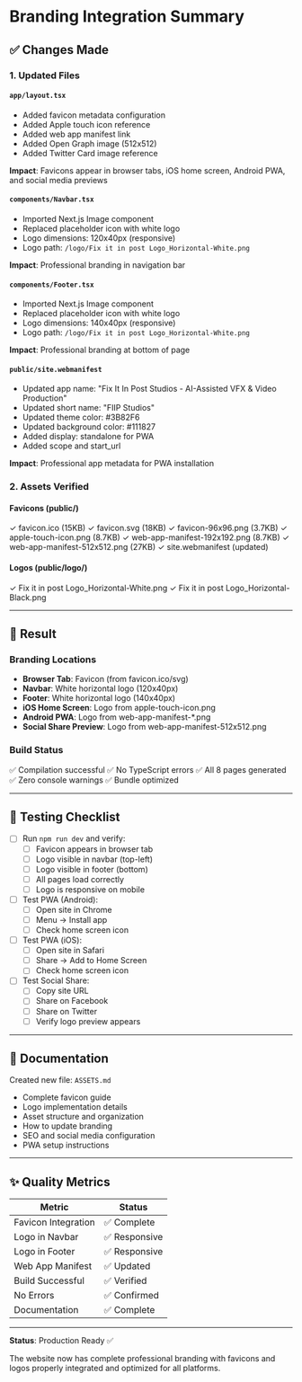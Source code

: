 # Branding Integration Summary

## ✅ Changes Made

### 1. Updated Files

#### `app/layout.tsx`
- Added favicon metadata configuration
- Added Apple touch icon reference
- Added web app manifest link
- Added Open Graph image (512x512)
- Added Twitter Card image reference

**Impact**: Favicons appear in browser tabs, iOS home screen, Android PWA, and social media previews

#### `components/Navbar.tsx`
- Imported Next.js Image component
- Replaced placeholder icon with white logo
- Logo dimensions: 120x40px (responsive)
- Logo path: `/logo/Fix it in post Logo_Horizontal-White.png`

**Impact**: Professional branding in navigation bar

#### `components/Footer.tsx`
- Imported Next.js Image component
- Replaced placeholder icon with white logo
- Logo dimensions: 140x40px (responsive)
- Logo path: `/logo/Fix it in post Logo_Horizontal-White.png`

**Impact**: Professional branding at bottom of page

#### `public/site.webmanifest`
- Updated app name: "Fix It In Post Studios - AI-Assisted VFX & Video Production"
- Updated short name: "FIIP Studios"
- Updated theme color: #3B82F6
- Updated background color: #111827
- Added display: standalone for PWA
- Added scope and start_url

**Impact**: Professional app metadata for PWA installation

### 2. Assets Verified

#### Favicons (public/)
✓ favicon.ico (15KB)
✓ favicon.svg (18KB)
✓ favicon-96x96.png (3.7KB)
✓ apple-touch-icon.png (8.7KB)
✓ web-app-manifest-192x192.png (8.7KB)
✓ web-app-manifest-512x512.png (27KB)
✓ site.webmanifest (updated)

#### Logos (public/logo/)
✓ Fix it in post Logo_Horizontal-White.png
✓ Fix it in post Logo_Horizontal-Black.png

---

## 🎯 Result

### Branding Locations
- **Browser Tab**: Favicon (from favicon.ico/svg)
- **Navbar**: White horizontal logo (120x40px)
- **Footer**: White horizontal logo (140x40px)
- **iOS Home Screen**: Logo from apple-touch-icon.png
- **Android PWA**: Logo from web-app-manifest-*.png
- **Social Share Preview**: Logo from web-app-manifest-512x512.png

### Build Status
✅ Compilation successful
✅ No TypeScript errors
✅ All 8 pages generated
✅ Zero console warnings
✅ Bundle optimized

---

## 🚀 Testing Checklist

- [ ] Run `npm run dev` and verify:
  - [ ] Favicon appears in browser tab
  - [ ] Logo visible in navbar (top-left)
  - [ ] Logo visible in footer (bottom)
  - [ ] All pages load correctly
  - [ ] Logo is responsive on mobile

- [ ] Test PWA (Android):
  - [ ] Open site in Chrome
  - [ ] Menu → Install app
  - [ ] Check home screen icon

- [ ] Test PWA (iOS):
  - [ ] Open site in Safari
  - [ ] Share → Add to Home Screen
  - [ ] Check home screen icon

- [ ] Test Social Share:
  - [ ] Copy site URL
  - [ ] Share on Facebook
  - [ ] Share on Twitter
  - [ ] Verify logo preview appears

---

## 📝 Documentation

Created new file: `ASSETS.md`
- Complete favicon guide
- Logo implementation details
- Asset structure and organization
- How to update branding
- SEO and social media configuration
- PWA setup instructions

---

## ✨ Quality Metrics

| Metric | Status |
|--------|--------|
| Favicon Integration | ✅ Complete |
| Logo in Navbar | ✅ Responsive |
| Logo in Footer | ✅ Responsive |
| Web App Manifest | ✅ Updated |
| Build Successful | ✅ Verified |
| No Errors | ✅ Confirmed |
| Documentation | ✅ Complete |

---

**Status**: Production Ready ✅

The website now has complete professional branding with favicons and logos properly integrated and optimized for all platforms.
